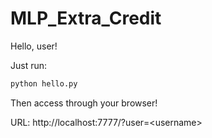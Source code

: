 # MLP_Extra_Credit

Hello, user!

Just run:

```bash
python hello.py
```

Then access through your browser!

URL: http://localhost:7777/?user=\<username\>
